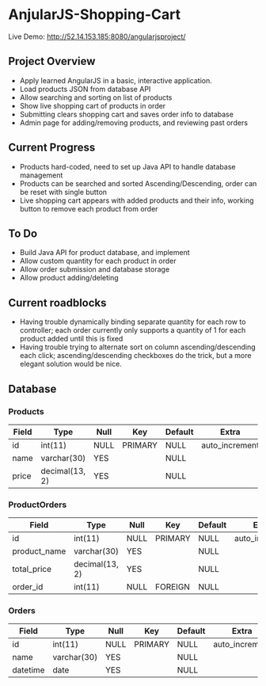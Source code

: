 # AnjularJS-Shopping-Cart

Live Demo: http://52.14.153.185:8080/angularjsproject/

## Project Overview

* Apply learned AngularJS in a basic, interactive application. 
* Load products JSON from database API
* Allow searching and sorting on list of products
* Show live shopping cart of products in order
* Submitting clears shopping cart and saves order info to database
* Admin page for adding/removing products, and reviewing past orders

## Current Progress

* Products hard-coded, need to set up Java API to handle database management
* Products can be searched and sorted Ascending/Descending, order can be reset with single button
* Live shopping cart appears with added products and their info, working button to remove each product from order

## To Do

* Build Java API for product database, and implement
* Allow custom quantity for each product in order
* Allow order submission and database storage
* Allow product adding/deleting

## Current roadblocks

* Having trouble dynamically binding separate quantity for each row to controller; each order currently only supports a quantity of 1 for each product added until this is fixed
* Having trouble trying to alternate sort on column ascending/descending each click; ascending/descending checkboxes do the trick, but a more elegant solution would be nice.

## Database

### Products
| Field | Type           | Null | Key | Default  | Extra          |
|---|---|---|---|---|---|
|id	| int(11) 	 | NULL | PRIMARY | NULL | auto_increment |
|name   | varchar(30)    | YES  |         | NULL | |
|price  | decimal(13, 2) | YES  |         | NULL | |

### ProductOrders
| Field | Type           | Null | Key | Default  | Extra          |
|---|---|---|---|---|---|
|id	      | int(11)        | NULL | PRIMARY | NULL | auto_increment |
|product_name | varchar(30)    | YES  |         | NULL | |
|total_price  | decimal(13, 2) | YES  |         | NULL | |
|order_id     | int(11)        | NULL | FOREIGN | NULL | |

### Orders
| Field    | Type        | Null | Key | Default  | Extra          |
|---|---|---|---|---|---|
|id	   | int(11) 	 | NULL | PRIMARY | NULL | auto_increment |
|name      | varchar(30) | YES  |         | NULL | |
|datetime  | date        | YES  |         | NULL | |
